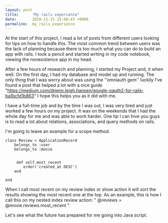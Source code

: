 ```yaml
---
layout: post
title:      "My rails experience"
date:       2020-11-15 15:08:43 +0000
permalink:  my_rails_experience
---
```



At the start of this project, I read a lot of posts from different users looking for tips on how to handle this. The most common trend between users was the lack of planning because there is too much what you can do to build an app with rails. I took a pencil and started writing in my code notebook, viewing the nonexistence app in my head. 

After a few hours of research and planning, I started my Project and, it when well. On the first day, I had my database and model up and running. The only thing that I was worry about was using the ''omniauth gem'' luckily I've found a post that helped a lot with a nice guide "https://medium.com/@jenn.leigh.hansen/google-oauth2-for-rails-ba1bcfd1b863" I hope this helps you as it did with me.

I have a full-time job and by the time I was out, I was very tired and just worked a few hours on my project. It was on the weekends that I had the whole day for me and was able to work harder. One tip I can hive you guys is to read a lot about relations, associations, and query methods on rails.

I'm going to leave an example for a scope method.
```
class Review < ApplicationRecord
  	belongs_to :user
  	belongs_to :movie


 	 def self.most_recent
   	 	order('created_at DESC')
  	end

end
```
When I call most recent on my review index or show action it will sort the results showing the most recent one at the top. As an example, this is how I call this on my nested index review action:
" @reviews = @movie.reviews.most_recent ".

Let's see what the future has prepared for me going into Java script.
